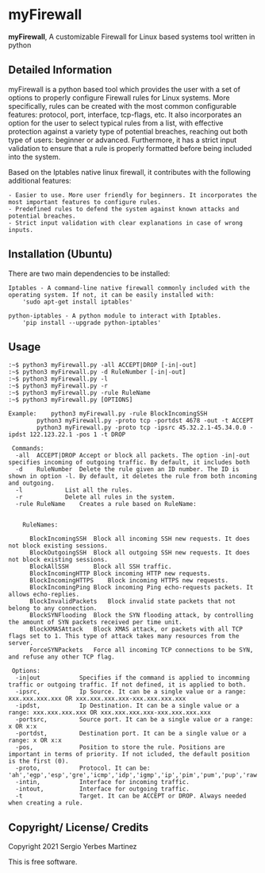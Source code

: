 myFirewall
======

**myFirewall**, A customizable Firewall for Linux based systems tool written in python


Detailed Information
--------------------

myFirewall is a python based tool which provides the user with a set of options to properly configure Firewall rules for Linux systems.
More specifically, rules can be created with the most common configurable features: protocol, port, interface, tcp-flags, etc.
It also incorporates an option for the user to select typical rules from a list, with effective protection against a variety type of potential breaches,
reaching out both type of users: beginner or advanced. Furthermore, it has a strict input validation to ensure that a rule is properly formatted before
being included into the system.

Based on the Iptables native linux firewall, it contributes with the following additional features:
	
	- Easier to use. More user friendly for beginners. It incorporates the most important features to configure rules.
	- Predefined rules to defend the system against known attacks and potential breaches.
	- Strict input validation with clear explanations in case of wrong inputs.




Installation (Ubuntu)
------------

There are two main dependencies to be installed:

	Iptables - A command-line native firewall commonly included with the operating system. If not, it can be easily installed with: 
		'sudo apt-get install iptables'
	
	python-iptables - A python module to interact with Iptables.
		'pip install --upgrade python-iptables'

Usage
-----

    :~$ python3 myFirewall.py -all ACCEPT|DROP [-in|-out]
    :~$ python3 myFirewall.py -d RuleNumber [-in|-out]
    :~$ python3 myFirewall.py -l
    :~$ python3 myFirewall.py -r
    :~$ python3 myFirewall.py -rule RuleName
    :~$ python3 myFirewall.py [OPTIONS]
    
    Example:	python3 myFirewall.py -rule BlockIncomingSSH
    		python3 myFirewall.py -proto tcp -portdst 4678 -out -t ACCEPT
    		python3 myFirewall.py -proto tcp -ipsrc 45.32.2.1-45.34.0.0 -ipdst 122.123.22.1 -pos 1 -t DROP
    
     Commands:
      -all  ACCEPT|DROP	Accept or block all packets. The option -in|-out specifies incoming of outgoing traffic. By default, it includes both
      -d	RuleNumber	Delete the rule given an ID number. The ID is shown in option -l. By default, it deletes the rule from both incoming and outgoing.
      -l			List all the rules.
      -r			Delete all rules in the system.
      -rule	RuleName	Creates a rule based on RuleName:
      
      		
     	RuleNames:
     	
    	  BlockIncomingSSH	Block all incoming SSH new requests. It does not block existing sessions.
    	  BlockOutgoingSSH	Block all outgoing SSH new requests. It does not block existing sessions.
    	  BlockAllSSH		Block all SSH traffic.
    	  BlockIncomingHTTP	Block incoming HTTP new requests.
    	  BlockIncomingHTTPS	Block incoming HTTPS new requests.
    	  BlockIncomingPing	Block incoming Ping echo-requests packets. It allows echo-replies.
    	  BlockInvalidPackets	Block invalid state packets that not belong to any connection.
    	  BlockSYNFlooding	Block the SYN flooding attack, by controlling the amount of SYN packets received per time unit.
    	  BlockXMASAttack	Block XMAS attack, or packets with all TCP flags set to 1. This type of attack takes many resources from the server.
    	  ForceSYNPackets	Force all incoming TCP connections to be SYN, and refuse any other TCP flag.
    	  
     Options:
      -in|out			Specifies if the command is applied to incomming traffic or outgoing traffic. If not defined, it is applied to both.
      -ipsrc,			Ip Source. It can be a single value or a range: xxx.xxx.xxx.xxx OR xxx.xxx.xxx.xxx-xxx.xxx.xxx.xxx
      -ipdst,			Ip Destination. It can be a single value or a range: xxx.xxx.xxx.xxx OR xxx.xxx.xxx.xxx-xxx.xxx.xxx.xxx
      -portsrc,			Source port. It can be a single value or a range: x OR x:x
      -portdst,			Destination port. It can be a single value or a range: x OR x:x
      -pos,				Position to store the rule. Positions are important in terms of priority. If not icluded, the default position is the first (0).
      -proto,			Protocol. It can be: 'ah','egp','esp','gre','icmp','idp','igmp','ip','pim','pum','pup','raw','rsvp','sctp','tcp','tp','udp'.
      -intin,			Interface for incoming traffic.
      -intout,			Interface for outgoing traffic.
      -t				Target. It can be ACCEPT or DROP. Always needed when creating a rule.

  

Copyright/ License/ Credits
---------------------------

Copyright 2021 Sergio Yerbes Martinez

This is free software.
